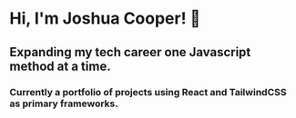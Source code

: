 # Hi, I'm Joshua Cooper! 👋

## Expanding my tech career one Javascript method at a time.

### Currently a portfolio of projects using React and TailwindCSS as primary frameworks. 
